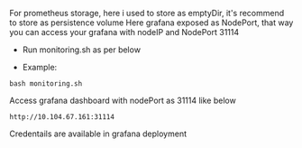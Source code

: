 For prometheus storage, here i used to store as emptyDir, it's recommend to store as persistence volume 
Here grafana exposed as NodePort, that way you can access your grafana with nodeIP and NodePort 31114 
- Run monitoring.sh as per below

- Example:
```
bash monitoring.sh
```

Access grafana dashboard with nodePort as 31114 like below 

```
http://10.104.67.161:31114
```

Credentails are available in grafana deployment
